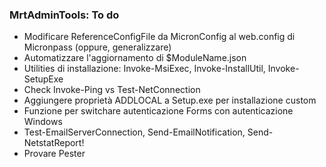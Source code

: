 ### MrtAdminTools: To do
- Modificare ReferenceConfigFile da MicronConfig al web.config di Micronpass (oppure, generalizzare)
- Automatizzare l'aggiornamento di $ModuleName.json
- Utilities di installazione: Invoke-MsiExec, Invoke-InstallUtil, Invoke-SetupExe
- Check Invoke-Ping vs Test-NetConnection
- Aggiungere proprietà ADDLOCAL a Setup.exe per installazione custom
- Funzione per switchare autenticazione Forms con autenticazione Windows
- Test-EmailServerConnection, Send-EmailNotification, Send-NetstatReport!
- Provare Pester